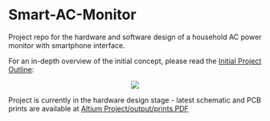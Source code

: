 # Smart-AC-Monitor
Project repo for the hardware and software design of a household AC power monitor with smartphone interface.

For an in-depth overview of the initial concept, please read the [Initial Project Outline](https://github.com/lachlan383/Smart-AC-Monitor/raw/master/Documentation/Initial%20Project%20Outline.docx):

<p align="center"> 
<a href="https://github.com/lachlan383/Smart-AC-Monitor/raw/master/Documentation/Initial%20Project%20Outline.docx">
<img src="https://github.com/lachlan383/Smart-AC-Monitor/raw/master/Documentation/Initial%20Project%20Outline%20500px.png">
</a>
</p>

Project is currently in the hardware design stage - latest schematic and PCB prints are available at [Altium Project/output/prints.PDF](https://github.com/lachlan383/Smart-AC-Monitor/blob/master/Altium%20Project/output/prints.PDF)

